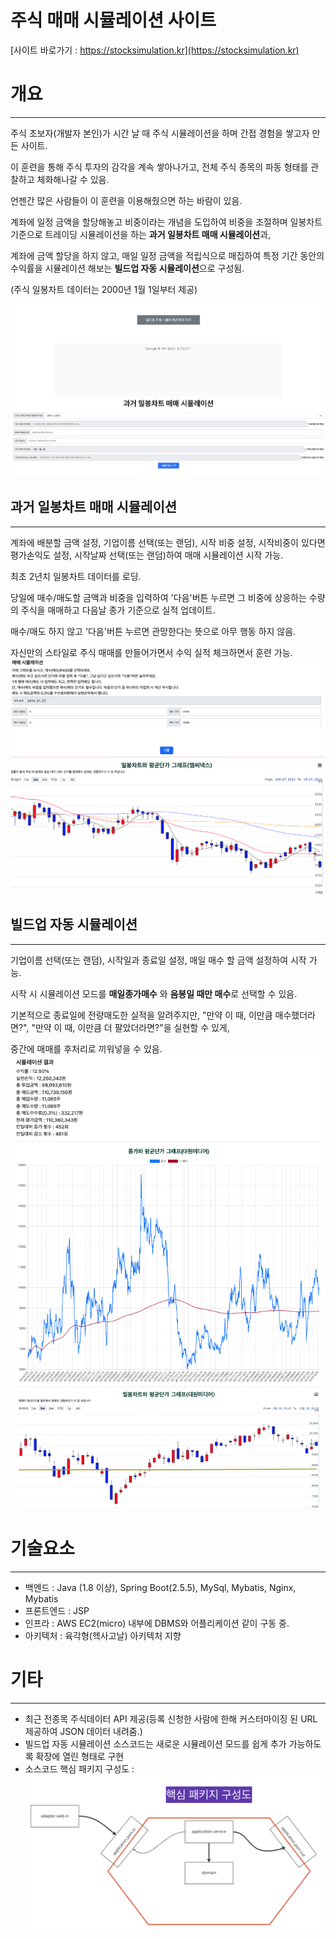 # 주식 매매 시뮬레이션 사이트
[사이트 바로가기 : https://stocksimulation.kr](https://stocksimulation.kr)




# 개요
----------------
주식 초보자(개발자 본인)가 시간 날 때 주식 시뮬레이션을 하며 간접 경험을 쌓고자 만든 사이트.

이 훈련을 통해 주식 투자의 감각을 계속 쌓아나가고, 전체 주식 종목의 파동 형태를 관찰하고 체화해나갈 수 있음.

언젠간 많은 사람들이 이 훈련을 이용해줬으면 하는 바람이 있음.



계좌에 일정 금액을 할당해놓고 비중이라는 개념을 도입하여 비중을 조절하며 일봉차트 기준으로 트레이딩 시뮬레이션을 하는 **과거 일봉차트 매매 시뮬레이션**과,

계좌에 금액 할당을 하지 않고, 매일 일정 금액을 적립식으로 매집하여 특정 기간 동안의 수익률을 시뮬레이션 해보는 **빌드업 자동 시뮬레이션**으로 구성됨.

(주식 일봉차트 데이터는 2000년 1월 1일부터 제공)

![시뮬레이션 메인화면](src/main/resources/static/images/overview.png)

## 과거 일봉차트 매매 시뮬레이션
----------------
계좌에 배분할 금액 설정, 기업이름 선택(또는 랜덤), 시작 비중 설정, 시작비중이 있다면 평가손익도 설정, 시작날짜 선택(또는 랜덤)하여 매매 시뮬레이션 시작 가능.

최초 2년치 일봉차트 데이터를 로딩.

당일에 매수/매도할 금액과 비중을 입력하여 '다음'버튼 누르면 그 비중에 상응하는 수량의 주식을 매매하고 다음날 종가 기준으로 실적 업데이트.

매수/매도 하지 않고 '다음'버튼 누르면 관망한다는 뜻으로 아무 행동 하지 않음.

자신만의 스타일로 주식 매매를 만들어가면서 수익 실적 체크하면서 훈련 가능.
![일봉차트 매매 시뮬레이션](src/main/resources/static/images/dailyDealCapture.png)


## 빌드업 자동 시뮬레이션
----------------
기업이름 선택(또는 랜덤), 시작일과 종료일 설정, 매일 매수 할 금액 설정하여 시작 가능.

시작 시 시뮬레이션 모드를 **매일종가매수** 와 **음봉일 때만 매수**로 선택할 수 있음.

기본적으로 종료일에 전량매도한 실적을 알려주지만, "만약 이 때, 이만큼 매수했더라면?", "만약 이 때, 이만큼 더 팔았더라면?"을 실현할 수 있게,

중간에 매매를 후처리로 끼워넣을 수 있음.
![빌드업 매매 시뮬레이션](src/main/resources/static/images/builupCapture.png)


# 기술요소
----------------
* 백엔드 : Java (1.8 이상), Spring Boot(2.5.5), MySql, Mybatis, Nginx, Mybatis
* 프론트엔드 : JSP
* 인프라 : AWS EC2(micro) 내부에 DBMS와 어플리케이션 같이 구동 중. 
* 아키텍처 : 육각형(헥사고날) 아키텍처 지향

# 기타
----------------
* 최근 전종목 주식데이터 API 제공(등록 신청한 사람에 한해 커스터마이징 된 URL 제공하여 JSON 데이터 내려줌.)
* 빌드업 자동 시뮬레이션 소스코드는 새로운 시뮬레이션 모드를 쉽게 추가 가능하도록 확장에 열린 형태로 구현
* 소스코드 핵심 패키지 구성도 : 
![핵심 패키지 구성](src/main/resources/static/images/pakages.png)